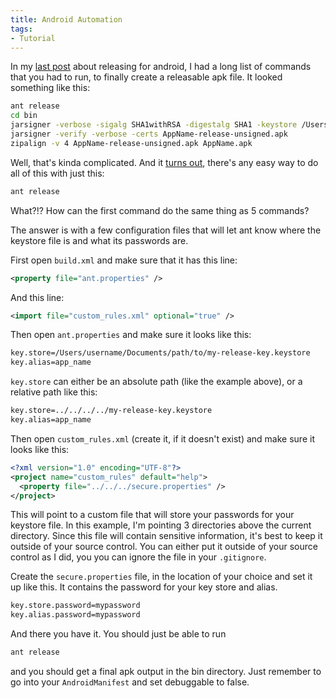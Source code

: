 ```yaml
---
title: Android Automation
tags:
- Tutorial
---
```


In my [last post](../sign-publish-phonegap-app-google-play-store-windows/) about releasing for android, I had a long list of commands that you had to run, to finally create a releasable apk file. It looked something like this:

```bash
ant release
cd bin
jarsigner -verbose -sigalg SHA1withRSA -digestalg SHA1 -keystore /Users/username/Documents/path/to/my-release-key.keystore AppName-release-unsigned.apk app_name
jarsigner -verify -verbose -certs AppName-release-unsigned.apk
zipalign -v 4 AppName-release-unsigned.apk AppName.apk
```

Well, that's kinda complicated. And it [turns out](http://stackoverflow.com/a/14765511/1665818), there's any easy way to do all of this with just this:

```bash
ant release
```

What?!? How can the first command do the same thing as 5 commands?

The answer is with a few configuration files that will let ant know where the keystore file is and what its passwords are.

First open `build.xml` and make sure that it has this line:

```xml
<property file="ant.properties" />
```

And this line:

```xml
<import file="custom_rules.xml" optional="true" />
```

Then open `ant.properties` and make sure it looks like this:

```bash
key.store=/Users/username/Documents/path/to/my-release-key.keystore
key.alias=app_name
```

`key.store` can either be an absolute path (like the example above), or a relative path like this:

```bash
key.store=../../../../my-release-key.keystore
key.alias=app_name
```

Then open `custom_rules.xml` (create it, if it doesn't exist) and make sure it looks like this:

```xml
<?xml version="1.0" encoding="UTF-8"?>
<project name="custom_rules" default="help">
  <property file="../../../secure.properties" />
</project>
```

This will point to a custom file that will store your passwords for your keystore file. In this example, I'm pointing 3 directories above the current directory. Since this file will contain sensitive information, it's best to keep it outside of your source control. You can either put it outside of your source control as I did, you you can ignore the file in your `.gitignore`.

Create the `secure.properties` file, in the location of your choice and set it up like this. It contains the password for your key store and alias.

```bash
key.store.password=mypassword
key.alias.password=mypassword
```

And there you have it. You should just be able to run

```bash
ant release
```

and you should get a final apk output in the bin directory. Just remember to go into your `AndroidManifest` and set debuggable to false.
